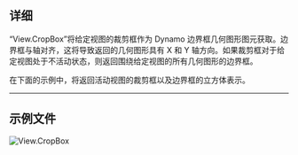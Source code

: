 ## 详细
“View.CropBox”将给定视图的裁剪框作为 Dynamo 边界框几何图形图元获取。边界框与轴对齐，这将导致返回的几何图形具有 X 和 Y 轴方向。如果裁剪框对于给定视图处于不活动状态，则返回围绕给定视图的所有几何图形的边界框。

在下面的示例中，将返回活动视图的裁剪框以及边界框的立方体表示。
___
## 示例文件

![View.CropBox](./Revit.Elements.Views.View.CropBox_img.jpg)
